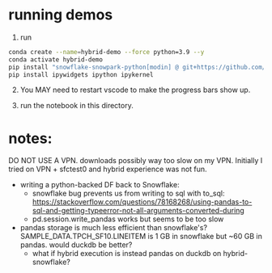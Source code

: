 # running demos

1. run

```bash
conda create --name=hybrid-demo --force python=3.9 --y
conda activate hybrid-demo
pip install "snowflake-snowpark-python[modin] @ git+https://github.com/snowflakedb/snowpark-python.git@mvashishtha/hybrid-execution/manual-no-subclasses"
pip install ipywidgets ipython ipykernel
```

2. You MAY need to restart vscode to make the progress bars show up.

3. run the notebook in this directory.

# notes:

DO NOT USE A VPN. downloads possibly way too slow on my VPN. Initially I tried on VPN + sfctest0 and hybrid experience was not fun.

- writing a python-backed DF back to Snowflake:
    - snowflake bug prevents us from writing to sql with to_sql: https://stackoverflow.com/questions/78168268/using-pandas-to-sql-and-getting-typeerror-not-all-arguments-converted-during
    - pd.session.write_pandas works but seems to be too slow
- pandas storage is much less efficient than snowflake's? SAMPLE_DATA.TPCH_SF10.LINEITEM is 1 GB in snowflake but ~60 GB in pandas. would duckdb be better?
    - what if hybrid execution is instead pandas on duckdb on hybrid-snowflake?
